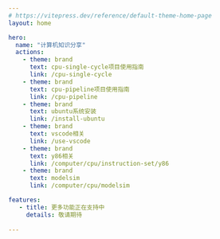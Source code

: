 ```yaml
---
# https://vitepress.dev/reference/default-theme-home-page
layout: home

hero:
  name: "计算机知识分享"
  actions:
    - theme: brand
      text: cpu-single-cycle项目使用指南
      link: /cpu-single-cycle
    - theme: brand
      text: cpu-pipeline项目使用指南
      link: /cpu-pipeline
    - theme: brand
      text: ubuntu系统安装
      link: /install-ubuntu
    - theme: brand
      text: vscode相关
      link: /use-vscode
    - theme: brand
      text: y86相关
      link: /computer/cpu/instruction-set/y86
    - theme: brand
      text: modelsim
      link: /computer/cpu/modelsim

features:
   - title: 更多功能正在支持中
     details: 敬请期待
  
---
```


